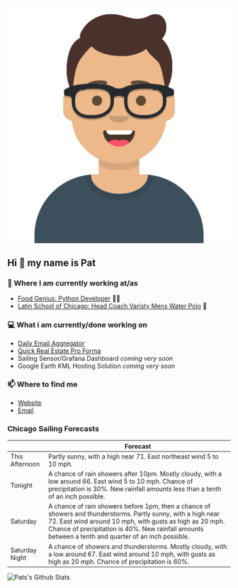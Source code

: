 [![Social banner for p-j-falconer](https://raw.githubusercontent.com/P-J-FALCONER/P-J-FALCONER/master/assets/avataaars.svg)](https://patfalconer.com/)
## Hi :wave: my name is Pat

### 💼 Where I am currently working at/as
- [Food Genius: Python Developer](https://getfoodgenius.com/) 🍔🐍
- [Latin School of Chicago: Head Coach Varisty Mens Water Polo](https://www.latinschool.org/) 🤽


### 💻 What i am currently/done working on
 - [Daily Email Aggregator](https://github.com/P-J-FALCONER/dott_daily_mail)
 - [Quick Real Estate Pro Forma](https://github.com/P-J-FALCONER/henry)
 - Sailing Sensor/Grafana Dashboard *coming very soon*
 - Google Earth KML Hosting Solution *coming very soon*

### 📫 Where to find me
 - [Website](https://patfalconer.com/)
 - [Email](mailto:patrick.j.falconer@gmail.com)


### Chicago Sailing Forecasts
|   | Forecast  |
|---|---|
| This Afternoon | Partly sunny, with a high near 71. East northeast wind 5 to 10 mph. |
| Tonight | A chance of rain showers after 10pm. Mostly cloudy, with a low around 66. East wind 5 to 10 mph. Chance of precipitation is 30%. New rainfall amounts less than a tenth of an inch possible. |
| Saturday | A chance of rain showers before 1pm, then a chance of showers and thunderstorms. Partly sunny, with a high near 72. East wind around 10 mph, with gusts as high as 20 mph. Chance of precipitation is 40%. New rainfall amounts between a tenth and quarter of an inch possible. |
| Saturday Night | A chance of showers and thunderstorms. Mostly cloudy, with a low around 67. East wind around 10 mph, with gusts as high as 20 mph. Chance of precipitation is 60%. |

![Pats's Github Stats](https://github-readme-stats.vercel.app/api?username=p-j-falconer&show_icons=true&theme=radical)

